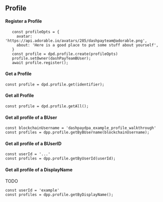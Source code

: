 ## Profile

#### Register a Profile

```
   const profileOpts = {
     avatar: 'https://api.adorable.io/avatars/285/dashpayteam@adorable.png',
     about: 'Here is a good place to put some stuff about yourself',
   }
   const profile = dpd.profile.create(profileOpts)
   profile.setOwner(dashPayTeamBUser);
   await profile.register();
```

#### Get a Profile

```
const profile = dpd.profile.get(identifier);
```

#### Get all Profile

```
const profile = dpd.profile.getAll();
```

#### Get all profile of a BUser

```
const blockchainUsername = 'dashpaydpa_example_profile_walkthrough'
const profiles = dpp.profile.getByBUsername(blockchainUsername);
```

#### Get all profile of a BUserID

```
const userId = '...'
const profiles = dpp.profile.getByUserId(userId);
```



#### Get all profile of a DisplayName
TODO

```
const userId = 'example'
const profiles = dpp.profile.getByDisplayName();
```
